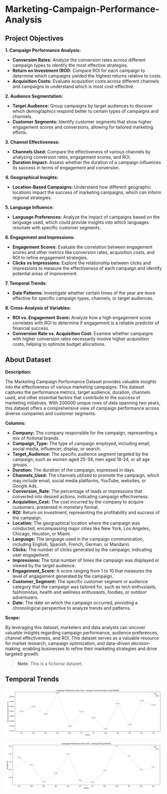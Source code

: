 # Marketing-Campaign-Performance-Analysis

## Project Objectives

**1. Campaign Performance Analysis:**

- **Conversion Rates:** Analyze the conversion rates across different campaign types to identify the most effective strategies.
- **Return on Investment (ROI):** Compare ROI for each campaign to determine which campaigns yielded the highest returns relative to costs.
- **Acquisition Costs:** Evaluate acquisition costs across different channels and campaigns to understand which is most cost-effective.

**2. Audience Segmentation:**

- **Target Audience:** Group campaigns by target audiences to discover which demographics respond better to certain types of campaigns and channels.
- **Customer Segments:** Identify customer segments that show higher engagement scores and conversions, allowing for tailored marketing efforts.

**3. Channel Effectiveness:**

- **Channels Used:** Compare the effectiveness of various channels by analyzing conversion rates, engagement scores, and ROI.
- **Duration Impact:** Assess whether the duration of a campaign influences its success in terms of engagement and conversion.

**4. Geographical Insights:**

- **Location-Based Campaigns:** Understand how different geographic locations impact the success of marketing campaigns, which can inform regional strategies.

**5. Language Influence:**

- **Language Preferences:** Analyze the impact of campaigns based on the language used, which could provide insights into which languages resonate with specific customer segments.

**6. Engagement and Impressions:**

- **Engagement Scores:** Evaluate the correlation between engagement scores and other metrics like conversion rates, acquisition costs, and ROI to refine engagement strategies.
- **Clicks vs Impressions:** Explore the relationship between clicks and impressions to measure the effectiveness of each campaign and identify potential areas of improvement.

**7. Temporal Trends:**

- **Date Patterns:** Investigate whether certain times of the year are more effective for specific campaign types, channels, or target audiences.

**8. Cross-Analysis of Variables:**

- **ROI vs. Engagement Score:** Analyze how a high engagement score correlates with ROI to determine if engagement is a reliable predictor of financial success.
- **Conversion Rate vs. Acquisition Cost:** Examine whether campaigns with higher conversion rates necessarily involve higher acquisition costs, helping to optimize budget allocations.

## About Dataset

**Description:**

The Marketing Campaign Performance Dataset provides valuable insights into the effectiveness of various marketing campaigns. This dataset captures the performance metrics, target audience, duration, channels used, and other essential factors that contribute to the success of marketing initiatives. With 200000 unique rows of data spanning two years, this dataset offers a comprehensive view of campaign performance across diverse companies and customer segments.

**Columns:**
- **Company:** The company responsible for the campaign, representing a mix of fictional brands.
- **Campaign_Type:** The type of campaign employed, including email, social media, influencer, display, or search.
- **Target_Audience:** The specific audience segment targeted by the campaign, such as women aged 25-34, men aged 18-24, or all age groups.
- **Duration:** The duration of the campaign, expressed in days.
- **Channels_Used:** The channels utilized to promote the campaign, which may include email, social media platforms, YouTube, websites, or Google Ads.
- **Conversion_Rate:** The percentage of leads or impressions that converted into desired actions, indicating campaign effectiveness.
- **Acquisition_Cost:** The cost incurred by the company to acquire customers, presented in monetary format.
- **ROI:** Return on Investment, representing the profitability and success of the campaign.
- **Location:** The geographical location where the campaign was conducted, encompassing major cities like New York, Los Angeles, Chicago, Houston, or Miami.
- **Language:** The language used in the campaign communication, including English, Spanish, French, German, or Mandarin.
- **Clicks:** The number of clicks generated by the campaign, indicating user engagement.
- **Impressions:** The total number of times the campaign was displayed or viewed by the target audience.
- **Engagement_Score:** A score ranging from 1 to 10 that measures the level of engagement generated by the campaign.
- **Customer_Segment:** The specific customer segment or audience category that the campaign was tailored for, such as tech enthusiasts, fashionistas, health and wellness enthusiasts, foodies, or outdoor adventurers.
- **Date:** The date on which the campaign occurred, providing a chronological perspective to analyze trends and patterns.

**Scope:**

By leveraging this dataset, marketers and data analysts can uncover valuable insights regarding campaign performance, audience preferences, channel effectiveness, and ROI. This dataset serves as a valuable resource for market research, campaign optimization, and data-driven decision-making, enabling businesses to refine their marketing strategies and drive targeted growth.


> **Note:** This is a fictional dataset.

## Temporal Trends

![img](/images/roi.png)

![img](/images/roi2.png)

